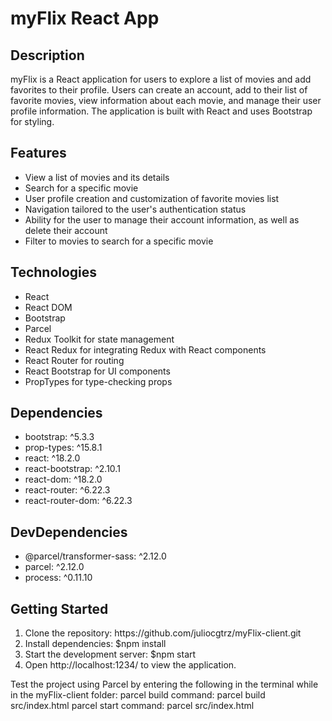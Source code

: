 <h1>myFlix React App</h1>

<h2>Description</h2>
myFlix is a React application for users to explore a list of movies and add favorites to their profile. Users can create an account, add to their list of favorite movies, view information about each movie, and manage their user profile information. The application is built with React and uses Bootstrap for styling.

<h2>Features</h2>
<ul>
  <li>View a list of movies and its details</li>
  <li>Search for a specific movie</li>
  <li>User profile creation and customization of favorite movies list</li>
  <li>Navigation tailored to the user's authentication status</li>
  <li>Ability for the user to manage their account information, as well as delete their account</li>
  <li>Filter to movies to search for a specific movie</li>
</ul>

<h2>Technologies</h2>
<ul>
  <li>React</li>
  <li>React DOM</li>
  <li>Bootstrap</li>
  <li>Parcel</li>
  <li>Redux Toolkit for state management</li>
  <li>React Redux for integrating Redux with React components</li>
  <li>React Router for routing</li>
  <li>React Bootstrap for UI components</li>
  <li>PropTypes for type-checking props</li>
</ul>

<h2>Dependencies</h2>
<ul>
  <li>bootstrap: ^5.3.3</li>
  <li>prop-types: ^15.8.1</li>
  <li>react: ^18.2.0</li>
  <li>react-bootstrap: ^2.10.1</li>
  <li>react-dom: ^18.2.0</li>
  <li>react-router: ^6.22.3</li>
  <li>react-router-dom: ^6.22.3</li>
</ul>

<h2>DevDependencies</h2>
<ul>
  <li>@parcel/transformer-sass: ^2.12.0</li>
  <li>parcel: ^2.12.0</li>
  <li>process: ^0.11.10</li>
</ul>

<h2>Getting Started</h2>
<ol>
  <li>Clone the repository: https://github.com/juliocgtrz/myFlix-client.git</li>
  <li>Install dependencies: $npm install</li>
  <li>Start the development server: $npm start</li>
  <li>Open http://localhost:1234/ to view the application.</li>
</ol>

Test the project using Parcel by entering the following in the terminal while in the myFlix-client folder:
parcel build command: parcel build src/index.html
parcel start command: parcel src/index.html
